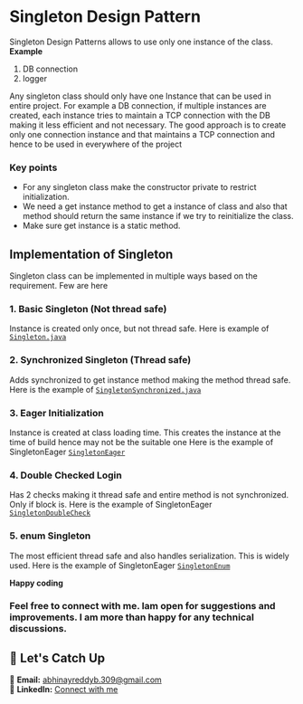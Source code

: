 # Singleton Design Pattern

Singleton Design Patterns allows to use only one instance of the class. 
**Example** 
1. DB connection
2. logger

Any singleton class should only have one Instance that can be used in entire project. 
For example a DB connection, if multiple instances are created, each instance tries to maintain a TCP connection with the DB making it less efficient and not necessary. The good approach is to create only one connection instance and that maintains a TCP connection and hence to be used in everywhere of the project

### Key points
* For any singleton class make the constructor private to restrict initialization. 
* We need a get instance method to get a instance of class and also that method should return the same instance if we try to reinitialize the class.
* Make sure get instance is a static method. 


## Implementation of Singleton
Singleton class can be implemented in multiple ways based on the requirement. Few are here

### 1. Basic Singleton (Not thread safe)
Instance is created only once, but not thread safe.
Here is example of [`Singleton.java`](./Creational/Singleton/Singleton.java)

### 2. Synchronized Singleton (Thread safe)
Adds synchronized to get instance method making the method thread safe. 
Here is the example of [`SingletonSynchronized.java`](./Creational/Singleton/SingletonSynchronized.java)

### 3. Eager Initialization
Instance is created at class loading time. This creates the instance at the time of build hence may not be the suitable one
Here is the example of SingletonEager [`SingletonEager`](/Creational/Singleton/SingletonEager.java)

### 4. Double Checked Login
Has 2 checks making it thread safe and entire method is not synchronized. Only if block is. 
Here is the example of SingletonEager [`SingletonDoubleCheck`](/Creational/Singleton/SingletonDoubleCheck.java)

### 5. enum Singleton
The most efficient thread safe and also handles serialization. This is widely used. 
Here is the example of SingletonEager [`SingletonEnum`](/Creational/Singleton/SingletonEnum.java)



**Happy coding**

### Feel free to connect with me. Iam open for suggestions and improvements. I am more than happy for any technical discussions.

## 📩 Let's Catch Up
📧 **Email:** abhinayreddyb.309@gmail.com  
👔 **LinkedIn:** [Connect with me](https://www.linkedin.com/in/abhinay-reddy-bellamkonda-927553191/)


